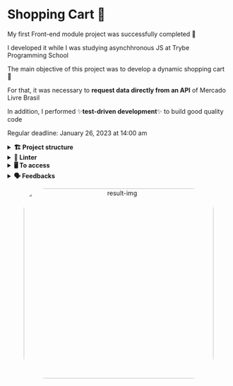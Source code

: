 # Shopping Cart 🛒

My first Front-end module project was successfully completed 🚀

I developed it while I was studying asynchhronous JS at Trybe Programming School

The main objective of this project was to develop a dynamic shopping cart 🛒

For that, it was necessary to **request data directly from an API** of Mercado Livre Brasil

In addition, I performed ✨**test-driven development**✨ to build good quality code

Regular deadline:
January 26, 2023 at 14:00 am

<details>
  <summary><strong>🏗 Project structure</strong></summary><br />

### Files and Functions

The `tests` folder contains the `fetchProduct.test.js` and `fetchProductsList.test.js` files where I implemented the tests for each of the functions of the same name.

The `helpers` folder contains the `fetchFunctions.js` file, where I implemented the request for the APIs of Mercado Livre Brasil.

In `main.js`, I implemented the logic for the notification messages and render the products on the screen.

In the `shopFunctions.js` file, I implemented the logic of adding items to the cart, saving their information in Local Storage and also removing products from the shopping cart.

The `helpers` folder contains the `cartFunctions.js` file where I implemented the logic of saving product prices in Local Storage.

In `cepFunctions.js`, I implemented the logic to query the users' postal address.

</details>

<details>
  <summary><strong>🔎 Linter</strong></summary><br />

### ESLint e Stylelint

To ensure code quality, the `ESLint` and `Stylelint` linters were used in this project.
So the code will be available with good development practices, being more readable and easy to maintain!

ESLint is a tool for identifying and reporting patterns found in ECMAScript/JavaScript code. In many ways it is similar to JSLint and JSHint with a few exceptions:

* ESLint uses Espree for JavaScript parsing.
* ESLint uses an AST to evaluate patterns in code.
* ESLint is completely 'pluggable', each of the rules is a plugin and you can add […]

</details>

<details>
  <summary><strong>🖥️ To access</strong></summary><br />

1 - Clone the repository:
`git clone git@github.com:VicSales28/project-shopping-cart.git`

2 - Enter the repository folder you just cloned.

You must be using node version 16 (or higher).

To check your version, use the command:
`nvm --version`

3 - With the required version, install the dependencies:
`npm install`

4 - To view the application, use the command:
`npx vite --open`

</details>

<details>
  <summary><strong>🗣 Feedbacks</strong></summary><br />
  
_Give me feedbacks, I'm open to new ideas_ 😉

</details>

<p align="center">
  <img
    src="https://media.discordapp.net/attachments/1062029691860566078/1066018181161963671/Captura_de_tela_em_2023-01-20_11-22-55.png?width=738&height=415"
    alt="result-img" height="430" style="border-radius:50px;">
</p>
